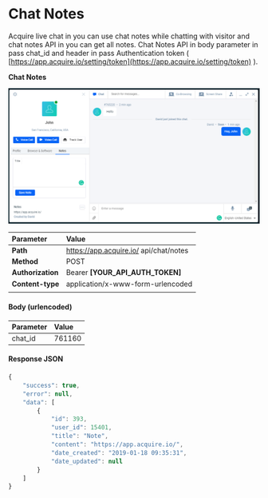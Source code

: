 # Chat Notes

Acquire live chat in you can use chat notes while chatting with visitor and chat notes API in you can get all notes. Chat Notes API in body parameter in pass chat\_id and header in pass Authentication token \( [https://app.acquire.io/setting/token](https://app.acquire.io/setting/token) \).

**Chat Notes**

![](../../.gitbook/assets/chat-notes.PNG)



| Parameter | Value |
| :--- | :--- |
| **Path** | https://app.acquire.io/ api/chat/notes |
| **Method** | POST |
| **Authorization** | Bearer **\[YOUR\_API\_AUTH\_TOKEN\]** |
| **Content-type** | application/x-www-form-urlencoded |
|  |  |

#### **Body \(urlencoded\)**

| Parameter | Value |
| :--- | :--- |
| chat\_id | 761160 |

#### Response JSON 

```javascript
{
    "success": true,
    "error": null,
    "data": [
        {
            "id": 393,
            "user_id": 15401,
            "title": "Note",
            "content": "https://app.acquire.io/",
            "date_created": "2019-01-18 09:35:31",
            "date_updated": null
        }
    ]
}
```





